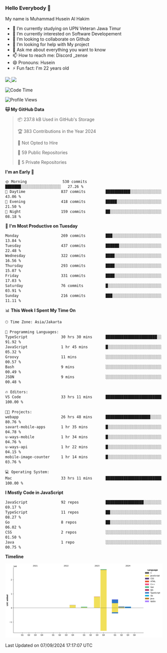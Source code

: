 ### Hello Everybody 👋

My name is Muhammad Husein Al Hakim

- 🔭 I’m currently studying on UPN Veteran Jawa Timur
- 🌱 I’m currently interested on Software Developement
- 👯 I’m looking to collaborate on Github
- 🤔 I’m looking for help with My project
- 💬 Ask me about everything you want to know
- 📫 How to reach me: Discord _zense
- 😄 Pronouns: Husein
- ⚡ Fun fact: I'm 22 years old

<p align="left">
<a href="https://github.com/huseinhq">
  <img height="180em" src="https://github-readme-stats-eight-theta.vercel.app/api?username=huseinhq&show_icons=true&theme=algolia&include_all_commits=true&count_private=true"/>
  <img height="180em" src="https://github-readme-stats-eight-theta.vercel.app/api/top-langs/?username=huseinhq&layout=compact&langs_count=8&theme=algolia"/>
</a>
</p>

<!--START_SECTION:waka-->
![Code Time](http://img.shields.io/badge/Code%20Time-1%2C390%20hrs%2027%20mins-blue)

![Profile Views](http://img.shields.io/badge/Profile%20Views-0-blue)

**🐱 My GitHub Data** 

> 📦 237.8 kB Used in GitHub's Storage 
 > 
> 🏆 383 Contributions in the Year 2024
 > 
> 🚫 Not Opted to Hire
 > 
> 📜 59 Public Repositories 
 > 
> 🔑 5 Private Repositories 
 > 
**I'm an Early 🐤** 

```text
🌞 Morning                530 commits         ███████░░░░░░░░░░░░░░░░░░   27.26 % 
🌆 Daytime                837 commits         ███████████░░░░░░░░░░░░░░   43.06 % 
🌃 Evening                418 commits         █████░░░░░░░░░░░░░░░░░░░░   21.50 % 
🌙 Night                  159 commits         ██░░░░░░░░░░░░░░░░░░░░░░░   08.18 % 
```
📅 **I'm Most Productive on Tuesday** 

```text
Monday                   269 commits         ███░░░░░░░░░░░░░░░░░░░░░░   13.84 % 
Tuesday                  437 commits         ██████░░░░░░░░░░░░░░░░░░░   22.48 % 
Wednesday                322 commits         ████░░░░░░░░░░░░░░░░░░░░░   16.56 % 
Thursday                 293 commits         ████░░░░░░░░░░░░░░░░░░░░░   15.07 % 
Friday                   331 commits         ████░░░░░░░░░░░░░░░░░░░░░   17.03 % 
Saturday                 76 commits          █░░░░░░░░░░░░░░░░░░░░░░░░   03.91 % 
Sunday                   216 commits         ███░░░░░░░░░░░░░░░░░░░░░░   11.11 % 
```


📊 **This Week I Spent My Time On** 

```text
🕑︎ Time Zone: Asia/Jakarta

💬 Programming Languages: 
TypeScript               30 hrs 30 mins      ███████████████████████░░   91.92 % 
JavaScript               1 hr 45 mins        █░░░░░░░░░░░░░░░░░░░░░░░░   05.32 % 
Groovy                   11 mins             ░░░░░░░░░░░░░░░░░░░░░░░░░   00.57 % 
Bash                     9 mins              ░░░░░░░░░░░░░░░░░░░░░░░░░   00.49 % 
JSON                     9 mins              ░░░░░░░░░░░░░░░░░░░░░░░░░   00.48 % 

🔥 Editors: 
VS Code                  33 hrs 11 mins      █████████████████████████   100.00 % 

🐱‍💻 Projects: 
webapp                   26 hrs 48 mins      ████████████████████░░░░░   80.76 % 
savart-mobile-apps       1 hr 35 mins        █░░░░░░░░░░░░░░░░░░░░░░░░   04.78 % 
u-ways-mobile            1 hr 34 mins        █░░░░░░░░░░░░░░░░░░░░░░░░   04.76 % 
u-ways-api               1 hr 22 mins        █░░░░░░░░░░░░░░░░░░░░░░░░   04.15 % 
mobile-image-counter     1 hr 14 mins        █░░░░░░░░░░░░░░░░░░░░░░░░   03.76 % 

💻 Operating System: 
Mac                      33 hrs 11 mins      █████████████████████████   100.00 % 
```

**I Mostly Code in JavaScript** 

```text
JavaScript               92 repos            █████████████████░░░░░░░░   69.17 % 
TypeScript               11 repos            ██░░░░░░░░░░░░░░░░░░░░░░░   08.27 % 
Go                       8 repos             ██░░░░░░░░░░░░░░░░░░░░░░░   06.02 % 
CSS                      2 repos             ░░░░░░░░░░░░░░░░░░░░░░░░░   01.50 % 
Java                     1 repo              ░░░░░░░░░░░░░░░░░░░░░░░░░   00.75 % 
```



**Timeline**

![Lines of Code chart](https://raw.githubusercontent.com/HuseinHQ/HuseinHQ/main/assets/bar_graph.png)


 Last Updated on 07/09/2024 17:17:07 UTC
<!--END_SECTION:waka-->
